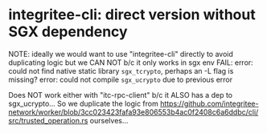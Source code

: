 # integritee-cli: direct version without SGX dependency

NOTE: ideally we would want to use "integritee-cli" directly to avoid duplicating logic
but we CAN NOT b/c it only works in sgx env
FAIL:
error: could not find native static library `sgx_tcrypto`, perhaps an -L flag is missing?
error: could not compile `sgx_ucrypto` due to previous error

Does NOT work either with "itc-rpc-client" b/c it ALSO has a dep to sgx_ucrypto...
So we duplicate the logic from https://github.com/integritee-network/worker/blob/3cc023423fafa93e806553b4ac0f2408c6a6ddbc/cli/src/trusted_operation.rs
ourselves...